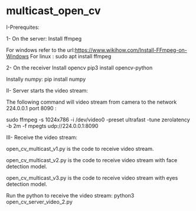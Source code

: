 # multicast_open_cv

I-Prerequites:

1- On the server:
Install ffmpeg

For windows refer to the url:https://www.wikihow.com/Install-FFmpeg-on-Windows
For linux : sudo apt install ffmpeg

2- On the receiver
Install opencv
pip3 install opencv-python

Instally numpy:
pip install numpy

II- Server starts the video stream:

The following command will video stream from camera to the network 224.0.0.1 port 8090 :

sudo ffmpeg -s 1024x786 -i /dev/video0 -preset ultrafast -tune zerolatency -b 2m  -f mpegts udp://224.0.0.1:8090

III- Receive the video stream:

open_cv_multicast_v1.py is the code to receive video stream.

open_cv_multicast_v2.py is the code to receive video stream with face detection model.

open_cv_multicast_v3.py is the code to receive video stream with eyes detection model.

Run the python to receive the video stream:
python3 open_cv_server_video_2.py
